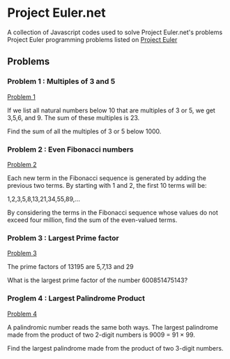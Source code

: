 # Project Euler.net

A collection of Javascript codes used to solve Project Euler.net's problems
Project Euler programming problems listed on [Project Euler](https://projecteuler.net)

## Problems

### Problem 1 : Multiples of 3 and 5
[Problem 1](https://projecteuler.net/problem=1)

If we list all natural numbers below 10 that are multiples of 3 or 5, we get 3,5,6, and 9. The sum of these multiples is 23.

Find the sum of all the multiples of 3 or 5 below 1000.

### Problem 2 : Even Fibonacci numbers
[Problem 2](https://projecteuler.net/problem=2)

Each new term in the Fibonacci sequence is generated by adding the previous two terms. By starting with 1 and 2, the first 10 terms will be:

1,2,3,5,8,13,21,34,55,89,...

By considering the terms in the Fibonacci sequence whose values do not exceed four million, find the sum of the even-valued terms.

### Problem 3 : Largest Prime factor
[Problem 3](https://projecteuler.net/problem=3)

The prime factors of 13195 are 5,7,13 and 29

What is the largest prime factor of the number 600851475143?

### Proglem 4 : Largest Palindrome Product
[Problem 4](https://projecteuler.net/problem=4)

A palindromic number reads the same both ways. The largest palindrome made from the product of two 2-digit numbers is 9009 = 91 × 99.  

Find the largest palindrome made from the product of two 3-digit numbers.
